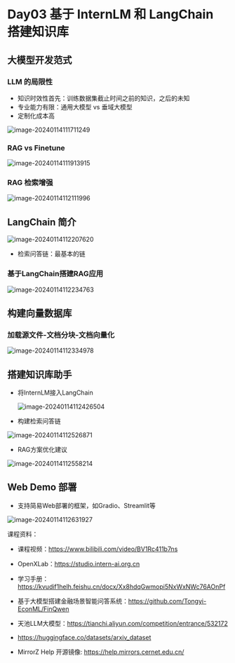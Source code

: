 #  Day03 基于 InternLM 和 LangChain 搭建知识库

## 大模型开发范式

### LLM 的局限性

- 知识时效性首先：训练数据集截止时间之前的知识，之后的未知
- 专业能力有限：通用大模型 vs 垂域大模型
- 定制化成本高

![image-20240114111711249](assets/Day03/image-20240114111711249.png)

### RAG vs Finetune

![image-20240114111913915](assets/Day03/image-20240114111913915.png)

### RAG 检索增强

![image-20240114112111996](assets/Day03/image-20240114112111996.png)

## LangChain 简介

![image-20240114112207620](assets/Day03/image-20240114112207620.png)

- 检索问答链：最基本的链

### 基于LangChain搭建RAG应用

![image-20240114112234763](assets/Day03/image-20240114112234763.png)

## 构建向量数据库

### 加载源文件-文档分块-文档向量化

![image-20240114112334978](assets/Day03/image-20240114112334978.png)

## 搭建知识库助手

- 将InternLM接入LangChain

  ![image-20240114112426504](assets/Day03/image-20240114112426504.png)

- 构建检索问答链

![image-20240114112526871](assets/Day03/image-20240114112526871.png)

- RAG方案优化建议

![image-20240114112558214](assets/Day03/image-20240114112558214.png)

## Web Demo 部署

- 支持简易Web部署的框架，如Gradio、Streamlit等

![image-20240114112631927](assets/Day03/image-20240114112631927.png)





课程资料：

- 课程视频：https://www.bilibili.com/video/BV1Rc411b7ns
- OpenXLab：https://studio.intern-ai.org.cn
- 学习手册：https://kvudif1helh.feishu.cn/docx/Xx8hdqGwmopi5NxWxNWc76AOnPf



- 基于大模型搭建金融场景智能问答系统：https://github.com/Tongyi-EconML/FinQwen
- 天池LLM大模型：https://tianchi.aliyun.com/competition/entrance/532172
- https://huggingface.co/datasets/arxiv_dataset
- MirrorZ Help 开源镜像: https://help.mirrors.cernet.edu.cn/